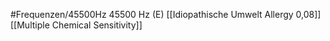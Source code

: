 #Frequenzen/45500Hz
45500 Hz (E)
[[Idiopathische Umwelt Allergy 0,08]]
[[Multiple Chemical Sensitivity]]